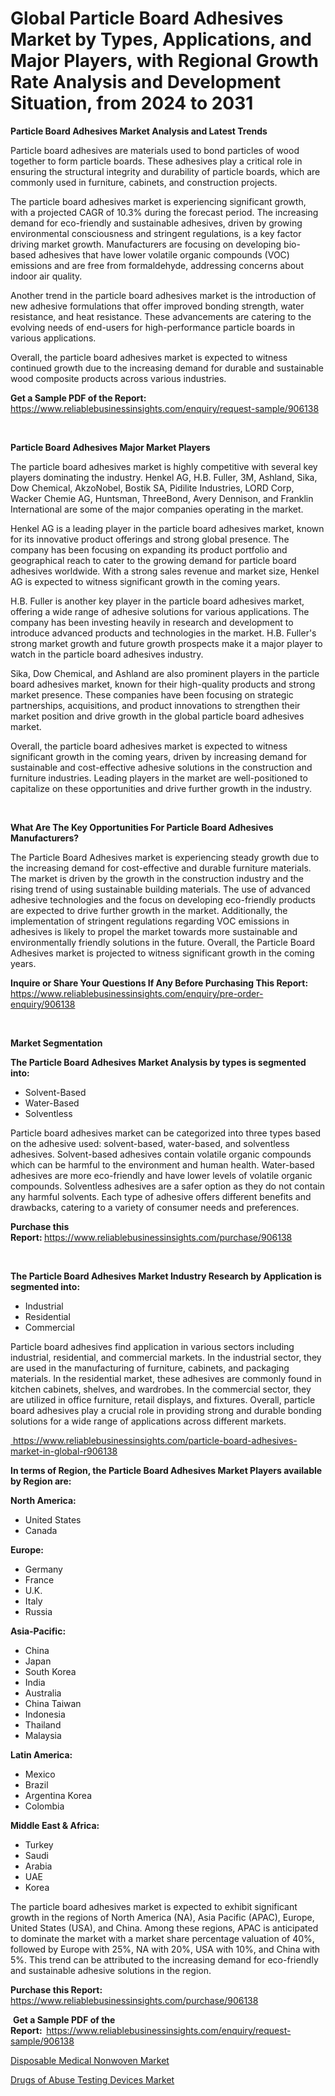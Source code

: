 <p><h1>Global Particle Board Adhesives Market by Types, Applications, and Major Players, with Regional Growth Rate Analysis and Development Situation, from 2024 to 2031</h1></p><p><strong>Particle Board Adhesives Market Analysis and Latest Trends</strong></p>
<p><p>Particle board adhesives are materials used to bond particles of wood together to form particle boards. These adhesives play a critical role in ensuring the structural integrity and durability of particle boards, which are commonly used in furniture, cabinets, and construction projects.</p><p>The particle board adhesives market is experiencing significant growth, with a projected CAGR of 10.3% during the forecast period. The increasing demand for eco-friendly and sustainable adhesives, driven by growing environmental consciousness and stringent regulations, is a key factor driving market growth. Manufacturers are focusing on developing bio-based adhesives that have lower volatile organic compounds (VOC) emissions and are free from formaldehyde, addressing concerns about indoor air quality.</p><p>Another trend in the particle board adhesives market is the introduction of new adhesive formulations that offer improved bonding strength, water resistance, and heat resistance. These advancements are catering to the evolving needs of end-users for high-performance particle boards in various applications.</p><p>Overall, the particle board adhesives market is expected to witness continued growth due to the increasing demand for durable and sustainable wood composite products across various industries.</p></p>
<p><strong>Get a Sample PDF of the Report:&nbsp;</strong> <a href="https://www.reliablebusinessinsights.com/enquiry/request-sample/906138">https://www.reliablebusinessinsights.com/enquiry/request-sample/906138</a></p>
<p>&nbsp;</p>
<p><strong>Particle Board Adhesives Major Market Players</strong></p>
<p><p>The particle board adhesives market is highly competitive with several key players dominating the industry. Henkel AG, H.B. Fuller, 3M, Ashland, Sika, Dow Chemical, AkzoNobel, Bostik SA, Pidilite Industries, LORD Corp, Wacker Chemie AG, Huntsman, ThreeBond, Avery Dennison, and Franklin International are some of the major companies operating in the market.</p><p>Henkel AG is a leading player in the particle board adhesives market, known for its innovative product offerings and strong global presence. The company has been focusing on expanding its product portfolio and geographical reach to cater to the growing demand for particle board adhesives worldwide. With a strong sales revenue and market size, Henkel AG is expected to witness significant growth in the coming years.</p><p>H.B. Fuller is another key player in the particle board adhesives market, offering a wide range of adhesive solutions for various applications. The company has been investing heavily in research and development to introduce advanced products and technologies in the market. H.B. Fuller's strong market growth and future growth prospects make it a major player to watch in the particle board adhesives industry.</p><p>Sika, Dow Chemical, and Ashland are also prominent players in the particle board adhesives market, known for their high-quality products and strong market presence. These companies have been focusing on strategic partnerships, acquisitions, and product innovations to strengthen their market position and drive growth in the global particle board adhesives market.</p><p>Overall, the particle board adhesives market is expected to witness significant growth in the coming years, driven by increasing demand for sustainable and cost-effective adhesive solutions in the construction and furniture industries. Leading players in the market are well-positioned to capitalize on these opportunities and drive further growth in the industry.</p></p>
<p>&nbsp;</p>
<p><strong>What Are The Key Opportunities For Particle Board Adhesives Manufacturers?</strong></p>
<p><p>The Particle Board Adhesives market is experiencing steady growth due to the increasing demand for cost-effective and durable furniture materials. The market is driven by the growth in the construction industry and the rising trend of using sustainable building materials. The use of advanced adhesive technologies and the focus on developing eco-friendly products are expected to drive further growth in the market. Additionally, the implementation of stringent regulations regarding VOC emissions in adhesives is likely to propel the market towards more sustainable and environmentally friendly solutions in the future. Overall, the Particle Board Adhesives market is projected to witness significant growth in the coming years.</p></p>
<p><strong>Inquire or Share Your Questions If Any Before Purchasing This Report:</strong> <a href="https://www.reliablebusinessinsights.com/enquiry/pre-order-enquiry/906138">https://www.reliablebusinessinsights.com/enquiry/pre-order-enquiry/906138</a></p>
<p>&nbsp;</p>
<p><strong>Market Segmentation</strong></p>
<p><strong>The Particle Board Adhesives Market Analysis by types is segmented into:</strong></p>
<p><ul><li>Solvent-Based</li><li>Water-Based</li><li>Solventless</li></ul></p>
<p><p>Particle board adhesives market can be categorized into three types based on the adhesive used: solvent-based, water-based, and solventless adhesives. Solvent-based adhesives contain volatile organic compounds which can be harmful to the environment and human health. Water-based adhesives are more eco-friendly and have lower levels of volatile organic compounds. Solventless adhesives are a safer option as they do not contain any harmful solvents. Each type of adhesive offers different benefits and drawbacks, catering to a variety of consumer needs and preferences.</p></p>
<p><strong>Purchase this Report:&nbsp;</strong><a href="https://www.reliablebusinessinsights.com/purchase/906138">https://www.reliablebusinessinsights.com/purchase/906138</a></p>
<p>&nbsp;</p>
<p><strong>The Particle Board Adhesives Market Industry Research by Application is segmented into:</strong></p>
<p><ul><li>Industrial</li><li>Residential</li><li>Commercial</li></ul></p>
<p><p>Particle board adhesives find application in various sectors including industrial, residential, and commercial markets. In the industrial sector, they are used in the manufacturing of furniture, cabinets, and packaging materials. In the residential market, these adhesives are commonly found in kitchen cabinets, shelves, and wardrobes. In the commercial sector, they are utilized in office furniture, retail displays, and fixtures. Overall, particle board adhesives play a crucial role in providing strong and durable bonding solutions for a wide range of applications across different markets.</p></p>
<p><a href="https://www.reliablebusinessinsights.com/particle-board-adhesives-market-in-global-r906138">&nbsp;https://www.reliablebusinessinsights.com/particle-board-adhesives-market-in-global-r906138</a></p>
<p><strong>In terms of Region, the Particle Board Adhesives Market Players available by Region are:</strong></p>
<p>
    <p> <strong> North America: </strong>
        <ul>
            <li>United States</li>
            <li>Canada</li>
        </ul>
        </p> 
    <p> <strong> Europe: </strong>
        <ul>
            <li>Germany</li>
            <li>France</li>
            <li>U.K.</li>
            <li>Italy</li>
            <li>Russia</li>
        </ul>
        </p> 
    <p> <strong> Asia-Pacific: </strong>
        <ul>
            <li>China</li>
            <li>Japan</li>
            <li>South Korea</li>
            <li>India</li>
            <li>Australia</li>
            <li>China Taiwan</li>
            <li>Indonesia</li>
            <li>Thailand</li>
            <li>Malaysia</li>
        </ul>
        </p> 
    <p> <strong> Latin America: </strong>
        <ul>
            <li>Mexico</li>
            <li>Brazil</li>
            <li>Argentina Korea</li>
            <li>Colombia</li>
        </ul>
        </p> 
    <p> <strong> Middle East & Africa: </strong>
        <ul>
            <li>Turkey</li>
            <li>Saudi</li>
            <li>Arabia</li>
            <li>UAE</li>
            <li>Korea</li>
        </ul>
    </p>
    </p>
<p><p>The particle board adhesives market is expected to exhibit significant growth in the regions of North America (NA), Asia Pacific (APAC), Europe, United States (USA), and China. Among these regions, APAC is anticipated to dominate the market with a market share percentage valuation of 40%, followed by Europe with 25%, NA with 20%, USA with 10%, and China with 5%. This trend can be attributed to the increasing demand for eco-friendly and sustainable adhesive solutions in the region.</p></p>
<p><strong>Purchase this Report: </strong><a href="https://www.reliablebusinessinsights.com/purchase/906138">https://www.reliablebusinessinsights.com/purchase/906138</a></p>
<p>&nbsp;<strong>Get a Sample PDF of the Report:&nbsp;&nbsp;</strong><a href="https://www.reliablebusinessinsights.com/enquiry/request-sample/906138">https://www.reliablebusinessinsights.com/enquiry/request-sample/906138</a></p>
<p><strong></strong></p>
<p><p><a href="https://github.com/mauripalmi/Market-Research-Report-List-5/blob/main/disposable-medical-nonwoven-market.md">Disposable Medical Nonwoven Market</a></p><p><a href="https://github.com/nicoletavirag/Market-Research-Report-List-5/blob/main/drugs-of-abuse-testing-devices-market.md">Drugs of Abuse Testing Devices Market</a></p></p>